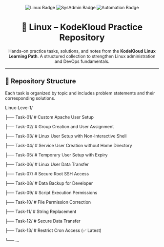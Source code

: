 <!-- Banner -->
<p align="center">
  <img src="https://img.shields.io/badge/Linux-KodeKloud-blue?style=for-the-badge&logo=linux" alt="Linux Badge"/>
  <img src="https://img.shields.io/badge/SysAdmin-DevOps-orange?style=for-the-badge&logo=redhat" alt="SysAdmin Badge"/>
  <img src="https://img.shields.io/badge/Automation-Cron-green?style=for-the-badge&logo=gnubash" alt="Automation Badge"/>
</p>

<h1 align="center">🐧 Linux – KodeKloud Practice Repository</h1>

<p align="center">
  Hands-on practice tasks, solutions, and notes from the <b>KodeKloud Linux Learning Path</b>.  
  A structured collection to strengthen Linux administration and DevOps fundamentals.
</p>

---

## 📂 Repository Structure
Each task is organized by topic and includes problem statements and their corresponding solutions.

Linux-Leve-1/

├── Task-01/ # Custom Apache User Setup

├── Task-02/ # Group Creation and User Assignment  

├── Task-03/ # Linux User Setup with Non-Interactive Shell

├── Task-04/ # Service User Creation without Home Directory

├── Task-05/ # Temporary User Setup with Expiry

├── Task-06/ # Linux User Data Transfer

├── Task-07/ # Secure Root SSH Access

├── Task-08/ # Data Backup for Developer

├── Task-09/ # Script Execution Permissions

├── Task-10/ # File Permission Correction

├── Task-11/ # String Replacement

├── Task-12/ # Secure Data Transfer

├── Task-13/ # Restrict Cron Access (✅ Latest)

└── ...
